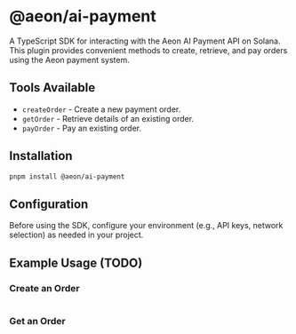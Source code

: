 # @aeon/ai-payment

A TypeScript SDK for interacting with the Aeon AI Payment API on Solana. This plugin provides convenient methods to create, retrieve, and pay orders using the Aeon payment system.

## Tools Available

- `createOrder` - Create a new payment order.
- `getOrder` - Retrieve details of an existing order.
- `payOrder` - Pay an existing order.

## Installation

```bash
pnpm install @aeon/ai-payment
```

## Configuration

Before using the SDK, configure your environment (e.g., API keys, network selection) as needed in your project.

## Example Usage (TODO)

### Create an Order

```typescript

```

### Get an Order

```typescript

```
